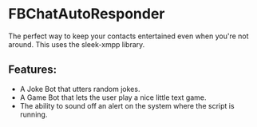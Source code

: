 FBChatAutoResponder
==================

The perfect way to keep your contacts entertained even when you're not around. This uses the sleek-xmpp library.

Features:
---------
* A Joke Bot that utters random jokes.
* A Game Bot that lets the user play a nice little text game.
* The ability to sound off an alert on the system where the script is running.
